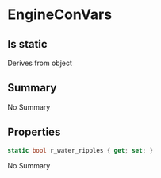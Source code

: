 # EngineConVars

## Is static
Derives from object

## Summary

No Summary
## Properties

```c#
static bool r_water_ripples { get; set; } 
```
No Summary
